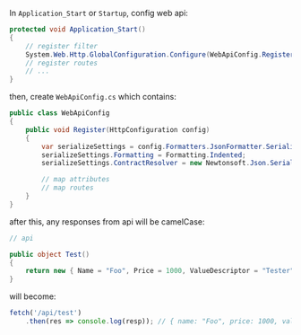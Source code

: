 In `Application_Start` or `Startup`, config web api:

```cs
protected void Application_Start()
{
    // register filter
    System.Web.Http.GlobalConfiguration.Configure(WebApiConfig.Register); // config web api
    // register routes
    // ...
}
```

then, create `WebApiConfig.cs` which contains:

```cs
public class WebApiConfig
{
    public void Register(HttpConfiguration config)
    {
        var serializeSettings = config.Formatters.JsonFormatter.SerializerSettings;
        serializeSettings.Formatting = Formatting.Indented;
        serializeSettings.ContractResolver = new Newtonsoft.Json.Serialization.CamelCasePropertyNamesContractResolver();

        // map attributes
        // map routes
    }
}
```

after this, any responses from api will be camelCase:

```cs
// api

public object Test()
{
    return new { Name = "Foo", Price = 1000, ValueDescriptor = "Tester" };
}
```

will become:

```js
fetch('/api/test')
    .then(res => console.log(resp)); // { name: "Foo", price: 1000, valueDescriptior: "Tester" }
```